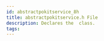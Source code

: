 ```yaml
---
id: abstractpokitservice_8h
title: abstractpokitservice.h File
description: Declares the  class.
tags:
---
```

